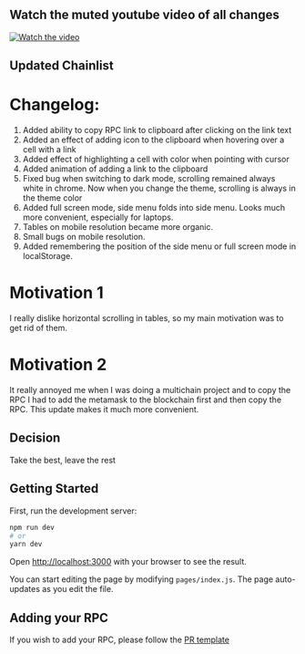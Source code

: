 ## Watch the muted youtube video of all changes

[![Watch the video](https://img.youtube.com/vi/R2_T4pLGm-A/maxresdefault.jpg)](https://youtu.be/R2_T4pLGm-A)

## Updated Chainlist

# Changelog:

1. Added ability to copy RPC link to clipboard after clicking on the link text
2. Added an effect of adding icon to the clipboard when hovering over a cell with a link
3. Added effect of highlighting a cell with color when pointing with cursor
4. Added animation of adding a link to the clipboard
5. Fixed bug when switching to dark mode, scrolling remained always white in chrome. Now when you change the theme, scrolling is always in the theme color
6. Added full screen mode, side menu folds into side menu. Looks much more convenient, especially for laptops.
7. Tables on mobile resolution became more organic.
8. Small bugs on mobile resolution.
9. Added remembering the position of the side menu or full screen mode in localStorage.

# Motivation 1

I really dislike horizontal scrolling in tables, so my main motivation was to get rid of them.

# Motivation 2

It really annoyed me when I was doing a multichain project and to copy the RPC I had to add the metamask to the blockchain first and then copy the RPC. This update makes it much more convenient.

## Decision

Take the best, leave the rest

## Getting Started

First, run the development server:

```bash
npm run dev
# or
yarn dev
```

Open [http://localhost:3000](http://localhost:3000) with your browser to see the result.

You can start editing the page by modifying `pages/index.js`. The page auto-updates as you edit the file.

## Adding your RPC

If you wish to add your RPC, please follow the [PR template](https://github.com/DefiLlama/chainlist/blob/main/pull_request_template.md)
